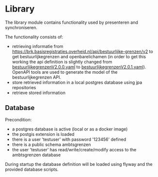 # Library

The library module contains functionality used by presenteren and synchroniseren.

The functionality consists of:

- retrieving informatie from https://brk.basisregistraties.overheid.nl/api/bestuurlijke-grenzen/v2 to get
  bestuurlijkegrenzen and openbarelichamen (in order to get this working the api definition is slightly changed from
  [bestuurlijkegrenzenV2.0.0.yaml](bestuurlijkegrenzenV2.0.0.yaml)
  to [bestuurlijkegrenzenV2.0.1.yaml](bestuurlijkegrenzenV2.0.1.yaml)). OpenAPI tools are used to generate the model of
  the
  bestuurlijkegrenzen API.
- store retrieved information in a local postgres database using jpa repositories
- retrieve stored information

## Database

Precondition:

- a postgres database is active (local or as a docker image)
- the postgis extension is loaded
- there is a user 'testuser' with password '123456' defined
- there is a public schema ambtsgrenzen
- the user 'testuser' has read/write/create/modify access to the ambtsgrenzen database

During startup the database definition will be loaded using flyway and the provided database scripts.

